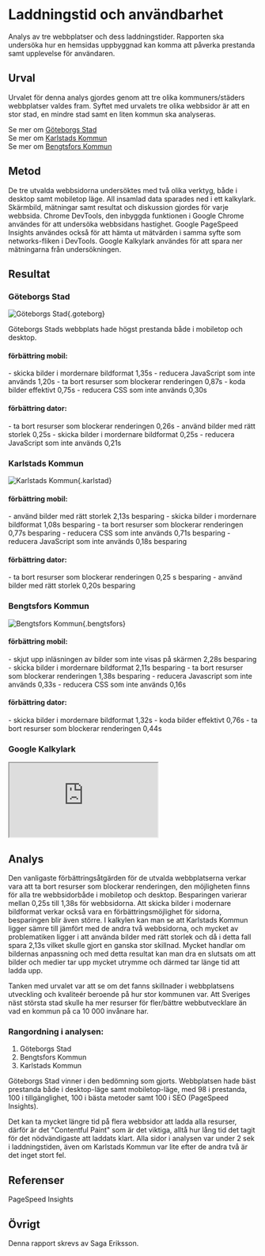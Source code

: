 Laddningstid och användbarhet
=======================

Analys av tre webbplatser och dess laddningstider. Rapporten ska undersöka hur en hemsidas uppbyggnad kan komma att påverka prestanda samt upplevelse för användaren.

Urval
-----------------------

Urvalet för denna analys gjordes genom att tre olika kommuners/städers webbplatser valdes fram. Syftet med urvalets tre olika webbsidor är att en stor stad, en mindre stad samt en liten kommun ska analyseras.

Se mer om [Göteborgs Stad](https://goteborg.se/ "Göteborgs Stad")                                    
Se mer om [Karlstads Kommun](https://karlstad.se/ "Karlstads Kommun")                                  
Se mer om [Bengtsfors Kommun](https://www.bengtsfors.se/ "Bengtsfors Kommun")

Metod
-----------------------

De tre utvalda webbsidorna undersöktes med två olika verktyg, både i desktop samt mobiletop läge. All insamlad data sparades ned i ett kalkylark. 
Skärmbild, mätningar samt resultat och diskussion gjordes för varje webbsida.
Chrome DevTools, den inbyggda funktionen i Google Chrome användes för att undersöka webbsidans hastighet.
Google PageSpeed Insights användes också för att hämta ut mätvärden i samma syfte som networks-fliken i DevTools. 
Google Kalkylark användes för att spara ner mätningarna från undersökningen.

Resultat
-----------------------


<h3>Göteborgs Stad</h3>

![Göteborgs Stad](%base_url%/image/goteborgs_stad.png){.goteborg}

Göteborgs Stads webbplats hade högst prestanda både i mobiletop och desktop. 

<h4>förbättring mobil:</h4>
- skicka bilder i mordernare bildformat 1,35s
- reducera JavaScript som inte används 1,20s
- ta bort resurser som blockerar renderingen 0,87s
- koda bilder effektivt 0,75s
- reducera CSS som inte används 0,30s

<h4>förbättring dator:</h4>
- ta bort resurser som blockerar renderingen 0,26s
- använd bilder med rätt storlek 0,25s
- skicka bilder i mordernare bildformat 0,25s
- reducera JavaScript som inte används 0,21s          


<h3>Karlstads Kommun</h3>

![Karlstads Kommun](%base_url%/image/karlstads_kommun.png){.karlstad}

<h4>förbättring mobil:</h4>
- använd bilder med rätt storlek 2,13s besparing
- skicka bilder i mordernare bildformat 1,08s besparing
- ta bort resurser som blockerar renderingen 0,77s besparing
- reducera CSS som inte används 0,71s besparing
- reducera JavaScript som inte används 0,18s besparing

<h4>förbättring dator:</h4>
- ta bort resurser som blockerar renderingen 0,25 s besparing
- använd bilder med rätt storlek 0,20s besparing


<h3>Bengtsfors Kommun</h3>

![Bengtsfors Kommun](%base_url%/image/bengtsfors_kommun.png){.bengtsfors}

<h4>förbättring mobil:</h4>
- skjut upp inläsningen av bilder som inte visas på skärmen 2,28s besparing
- skicka bilder i mordernare bildformat 2,11s besparing
- ta bort resurser som blockerar renderingen 1,38s besparing
- reducera Javascript som inte används 0,33s
- reducera CSS som inte används 0,16s

<h4>förbättring dator:</h4>
- skicka bilder i mordernare bildformat 1,32s
- koda bilder effektivt 0,76s
- ta bort resurser som blockerar renderingen 0,44s


<h3>Google Kalkylark</h3>

<iframe src="https://docs.google.com/spreadsheets/d/e/2PACX-1vQksyhqHR85tw7DMMcgX24vmA2lHweSszCn2I_QsituVxQPxu_jW9VLrC_8EA-li1FMTIFHQefzSPba/pubhtml?widget=true&amp;headers=false" class="loadtable" title="myFrame"> frame body </iframe>


Analys
-----------------------

Den vanligaste förbättringsåtgärden för de utvalda webbplatserna verkar vara att ta bort resurser som blockerar renderingen, den möjligheten finns för alla tre webbsidorbåde i mobiletop och desktop. Besparingen varierar mellan 0,25s till 1,38s för webbsidorna. Att skicka bilder i modernare bildformat verkar också vara en förbättringsmöjlighet för sidorna, besparingen blir även större. 
I kalkylen kan man se att Karlstads Kommun ligger sämre till jämfört med de andra två webbsidorna, och mycket av problematiken ligger i att använda bilder med rätt storlek och då i detta fall spara 2,13s vilket skulle gjort en ganska stor skillnad. Mycket handlar om bildernas anpassning och med detta resultat kan man dra en slutsats om att bilder och medier tar upp mycket utrymme och därmed tar länge tid att ladda upp.

Tanken med urvalet var att se om det fanns skillnader i webbplatsens utveckling och kvaliteér beroende på hur stor kommunen var. Att Sveriges näst största stad skulle ha mer resurser för fler/bättre webbutvecklare än vad en kommun på ca 10 000 invånare har.

<h3>Rangordning i analysen:</h3>

1. Göteborgs Stad
2. Bengtsfors Kommun
3. Karlstads Kommun                                  

Göteborgs Stad vinner i den bedömning som gjorts. Webbplatsen hade bäst prestanda både i desktop-läge samt mobiletop-läge, med 98 i prestanda, 100 i tillgänglighet, 100 i bästa metoder samt 100 i SEO (PageSpeed Insights). 

Det kan ta mycket längre tid på flera webbsidor att ladda alla resurser, därför är det "Contentful Paint" som är det viktiga, alltå hur lång tid det tagit för det nödvändigaste att laddats klart. Alla sidor i analysen var under 2 sek i laddningstiden, även om Karlstads Kommun var lite efter de andra två är det inget stort fel.

Referenser
-----------------------

PageSpeed Insights


Övrigt
-----------------------

Denna rapport skrevs av Saga Eriksson.
